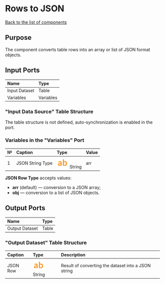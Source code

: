 # Rows to JSON

[Back to the list of components](../README.md)

## Purpose

The component converts table rows into an array or list of JSON format objects.

## Input Ports

| Name                     | Type       |
|:-------------------------|:-----------|
| Input Dataset        | Table      |
| Variables                | Variables  |

### "Input Data Source" Table Structure

The table structure is not defined, auto-synchronization is enabled in the port.

### Variables in the "Variables" Port

| № | Caption | Type     | Value    |
|:--|:--------------|:-----------------|:---------|
| 1 | JSON String Type  | ![](./img/string.svg) String      | arr |

**JSON Row Type** accepts values:

* **arr** (default) — conversion to a JSON array;
* **obj** — conversion to a list of JSON objects.

## Output Ports

| Name                     | Type        |
|:-------------------------|:------------|
| Output Dataset          | Table       |

### "Output Dataset" Table Structure

| Caption        | Type         | Description       |
|:-------------|:--------------|:--------------|
| JSON Row     | ![](./img/string.svg) String              | Result of converting the dataset into a JSON string  |
